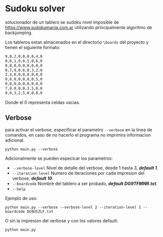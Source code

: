 # Sudoku solver
solucionador de un tablero se sudoku nivel imposible de <https://www.sudokumania.com.ar> utilizando principalmente algoritmo de backjumping.

Los tableros estan almacenados en el directorio `\boards` del proyecto y tienen el siguiente
formato:

```txt
9,0,2,0,0,0,0,4,0
0,0,1,9,0,5,0,6,0
0,0,0,0,0,0,0,0,0
0,7,9,0,6,0,3,2,0
2,4,0,0,0,0,0,0,0
0,0,0,0,0,0,0,5,0
0,0,0,0,0,0,0,0,0
7,0,0,0,0,3,5,0,0
0,0,3,2,5,0,0,0,0
```

Donde el 0 representa celdas vacias.

## Verbose

para activar el verbose, especificar el parametro `--verbose` en la linea de comandos, en caso de no hacerlo el programa no imprimira informacion adicional.

```shell
python main.py --verbose
```

Adicionalmente se pueden especicar los parametros:

- `--verbose-level` Nivel de detalle del verbose, desde 1 hasta 3, **_default 1_**.
- `--iteration-level` Numero de iteraciones por cada impresion del verbose, **_default 10_**.
- `--boardcode` Nombre del tablero a ser probado, **_default DG9TFMNR.txt_**.
- `--help`

Ejemplo de uso:

```shell
python main.py --verbose --verbose-level 2 --iteration-level 1 --boardcode DG9USZLF.txt
```

O sin la impresion del verbose y con los valores default:

```shell
python main.py
```
